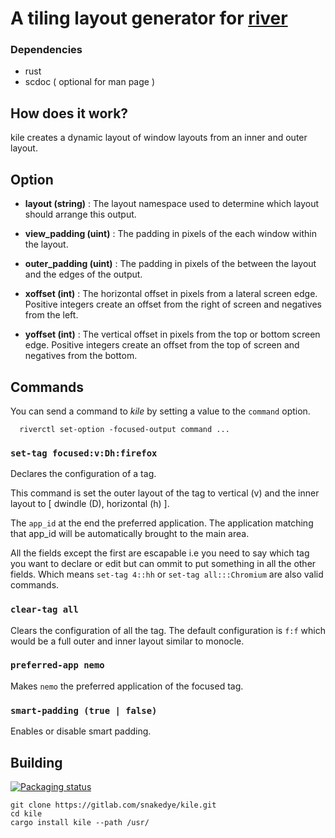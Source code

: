 # A tiling layout generator for [river](https://github.com/ifreund/river)

### Dependencies
- rust
- scdoc ( optional for man page )

## How does it work?

kile creates a dynamic layout of window layouts from an inner and outer layout.

## Option
- **layout (string)** :
The layout namespace used to determine which layout should arrange this output.

- **view_padding (uint)** :
	The padding in pixels of the each window within the layout.

- **outer_padding (uint)** :
	The padding in pixels of the between the layout and the edges of the output.

- **xoffset (int)** :
	The horizontal offset in pixels from a lateral screen edge.
	Positive integers create an offset from 
	the right of screen and negatives from the left.

- **yoffset (int)** :
	The vertical offset in pixels from the top or bottom screen edge.
	Positive integers create an offset from 
	the top of screen and negatives from the bottom.

## Commands

You can send a command to *kile* by setting a value to the `command` option.

```shell
  riverctl set-option -focused-output command ...
```

### `set-tag focused:v:Dh:firefox`

Declares the configuration of a tag.

This command is set the outer layout of the tag to vertical (v)
and the inner layout to [ dwindle (D), horizontal (h) ].

The `app_id` at the end the preferred application. The application matching that app_id
will be automatically brought to the main area.

All the fields except the first are escapable i.e you need to say 
which tag you want to declare or edit but can ommit to put something in
all the other fields. Which means `set-tag 4::hh`
or `set-tag all:::Chromium` are also valid commands.

### `clear-tag all`

Clears the configuration of all the tag.
The default configuration is `f:f` which would be 
a full outer and inner layout similar to monocle.

### `preferred-app nemo`

Makes `nemo` the preferred application of the focused tag.

### `smart-padding (true | false)`

Enables or disable smart padding.

## Building

[![Packaging status](https://repology.org/badge/vertical-allrepos/kile-wl.svg)](https://repology.org/project/kile-wl/versions)

```shell
git clone https://gitlab.com/snakedye/kile.git
cd kile
cargo install kile --path /usr/
```
